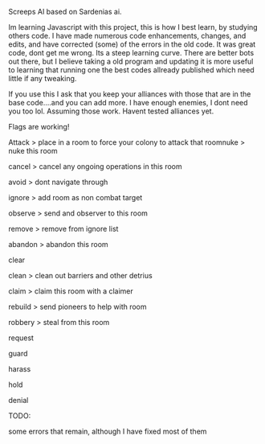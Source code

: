 Screeps AI based on Sardenias ai.  

Im learning Javascript with this project, this is how I best learn, by studying others code.  I have made numerous code enhancements, changes,  and edits, and have corrected (some) of the errors in the old code.  It was great code, dont get me wrong.  Its a steep learning curve.  There are better bots out there, but I believe taking a old program and updating it is more useful to learning that running one the best codes allready published which need little if any tweaking.

If you use this I ask that you keep your alliances with those that are in the base code....and you can add more.  I have enough enemies, I dont need you too lol.  Assuming those work.  Havent tested alliances yet.  

Flags are working!

Attack > place in a room to force your colony to attack that roomnuke > nuke this room

cancel > cancel any ongoing operations in this room

avoid > dont navigate through

ignore > add room as non combat target

observe > send and observer to this room

remove > remove from ignore list

abandon > abandon this room

clear

clean > clean out barriers and other detrius

claim > claim this room with a claimer

rebuild > send pioneers to help with room

robbery > steal from this room

request

guard

harass

hold

denial

TODO:

some errors that remain, although I have fixed most of them

